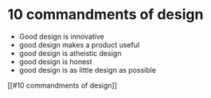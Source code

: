 # 10 commandments of design
- Good design is innovative
- good design makes a product useful
- good design is atheistic design
- good design is honest
- good design is as little design as possible

[[#10 commandments of design]]